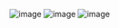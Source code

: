 ![image](https://github.com/bimbim1214/TUgas8_20220140065/assets/126650384/f9a5a796-a02d-4e55-9f3a-b6c574b56be1)
![image](https://github.com/bimbim1214/TUgas8_20220140065/assets/126650384/76660112-b305-42c3-91f8-c9fe528d9e3a)
![image](https://github.com/bimbim1214/TUgas8_20220140065/assets/126650384/68c53aa4-b815-4cfc-8930-a6f265150297)
